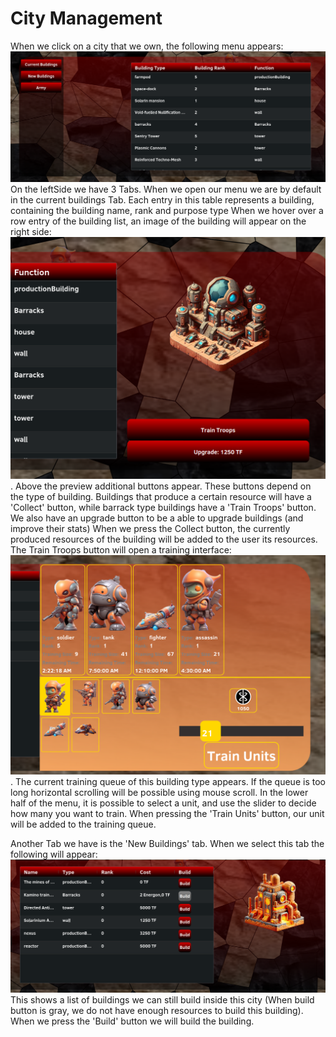 # City Management

When we click on a city that we own, the following menu appears:
<br>![alt text](../images/city_menu.png)
On the leftSide we have 3 Tabs. When we open our menu we are by default
in the current buildings Tab. Each entry in this table represents a building, containing the building name, rank and purpose type
When we hover over a row entry of the building list, an image of the building will appear
on the right side:
<br>![alt text](../images/building_preview.png).
Above the preview additional buttons appear.
These buttons depend on the type of building. Buildings that produce a certain resource will
have a 'Collect' button, while barrack type buildings have a 'Train Troops' button.
We also have an upgrade button to be a able to upgrade buildings (and improve their stats)
When we press the Collect button, the currently produced resources of the building will be added to the user
its resources. The Train Troops button will open a training interface:
<br>![alt text](../images/image_training.png).
The current training queue of this building type appears. If the queue is too long horizontal scrolling
will be possible using mouse scroll. In the lower half of the menu, it is possible to select
a unit, and use the slider to decide how many you want to train. When pressing the 'Train Units' button, our unit
will be added to the training queue.

Another Tab we have is the 'New Buildings' tab.
When we select this tab the following will appear:
<br>![alt text](../images/new_building_tab.png)
This shows a list of buildings we can still build inside this city 
(When build button is gray, we do not have enough resources to build this building).
When we press the 'Build' button we will build the building.
